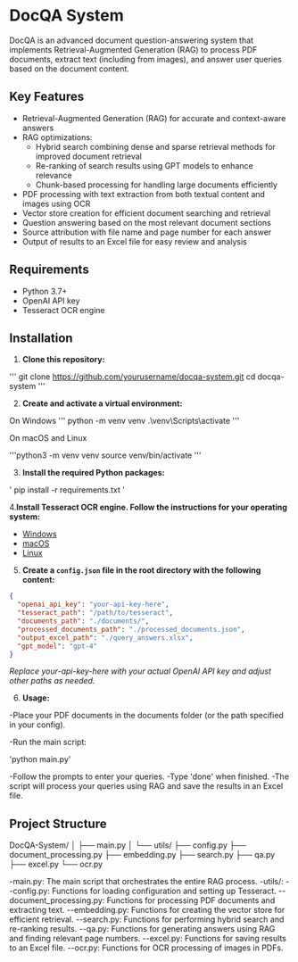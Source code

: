 # DocQA System

DocQA is an advanced document question-answering system that implements Retrieval-Augmented Generation (RAG) to process PDF documents, extract text (including from images), and answer user queries based on the document content.

## Key Features

- Retrieval-Augmented Generation (RAG) for accurate and context-aware answers
- RAG optimizations:
  - Hybrid search combining dense and sparse retrieval methods for improved document retrieval
  - Re-ranking of search results using GPT models to enhance relevance
  - Chunk-based processing for handling large documents efficiently
- PDF processing with text extraction from both textual content and images using OCR
- Vector store creation for efficient document searching and retrieval
- Question answering based on the most relevant document sections
- Source attribution with file name and page number for each answer
- Output of results to an Excel file for easy review and analysis

## Requirements

- Python 3.7+
- OpenAI API key
- Tesseract OCR engine

## Installation

1. **Clone this repository:**

'''
git clone https://github.com/yourusername/docqa-system.git
cd docqa-system
'''

2. **Create and activate a virtual environment:**

On Windows
''' python -m venv venv
.\venv\Scripts\activate
'''

On macOS and Linux

'''python3 -m venv venv
source venv/bin/activate
'''

3. **Install the required Python packages:**

'
pip install -r requirements.txt
'

4.**Install Tesseract OCR engine. Follow the instructions for your operating system:**

- [Windows](https://github.com/UB-Mannheim/tesseract/wiki)
- [macOS](https://tesseract-ocr.github.io/tessdoc/Installation.html)
- [Linux](https://tesseract-ocr.github.io/tessdoc/Installation.html)


5. **Create a `config.json` file in the root directory with the following content:**
```json
{
  "openai_api_key": "your-api-key-here",
  "tesseract_path": "/path/to/tesseract",
  "documents_path": "./documents/",
  "processed_documents_path": "./processed_documents.json",
  "output_excel_path": "./query_answers.xlsx",
  "gpt_model": "gpt-4"
}
```

*Replace your-api-key-here with your actual OpenAI API key and adjust other paths as needed.*

6. **Usage:**

-Place your PDF documents in the documents folder (or the path specified in your config).

-Run the main script:

'python main.py'

-Follow the prompts to enter your queries. 
-Type 'done' when finished.
-The script will process your queries using RAG and save the results in an Excel file.

## Project Structure

DocQA-System/
│
├── main.py
│
└── utils/
    ├── config.py
    ├── document_processing.py
    ├── embedding.py
    ├── search.py
    ├── qa.py
    ├── excel.py
    └── ocr.py

-main.py: The main script that orchestrates the entire RAG process.
-utils/:
--config.py: Functions for loading configuration and setting up Tesseract.
--document_processing.py: Functions for processing PDF documents and extracting text.
--embedding.py: Functions for creating the vector store for efficient retrieval.
--search.py: Functions for performing hybrid search and re-ranking results.
--qa.py: Functions for generating answers using RAG and finding relevant page numbers.
--excel.py: Functions for saving results to an Excel file.
--ocr.py: Functions for OCR processing of images in PDFs.